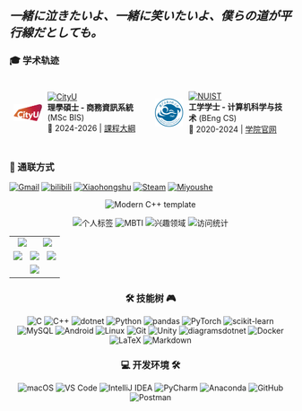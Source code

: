 <!-- ## 是何人彈奏我的長河吟？？？？？？？ -->
## _一緒に泣きたいよ、一緒に笑いたいよ、僕らの道が平行線だとしても。_

<div align="">

<!-- ### 🎓 学术轨迹

<table style="border: none; border-collapse: collapse; border-spacing: 0;">
<tr style="border: none;">
<td style="border: none; padding: 8px;" align="">

[![CityU](https://img.shields.io/badge/香港城市大學(東莞)-商學院%20|%20資訊系統學系-AC145A?style=flat-square&logo=bank&logoColor=white)](https://www.cityu-dg.edu.cn/)  
**理學碩士 - 商務資訊系統** (MSc BIS)  
📅 2024-2026 | [課程大綱](https://www.cb.cityu.edu.hk/is/postgraduate-degrees/taught-postgraduate/msc-business-information-systems)
</td>
<td style="border: none; padding: 8px;" align="">

[![NUIST](https://img.shields.io/badge/南京信息工程大学-计算机学院、网络空间安全学院-004080?style=flat-square&logo=shield&logoColor=white)](https://www.nuist.edu.cn/main.htm)  
**工学学士 - 计算机科学与技术** (BEng CS)  
📅 2020-2024 | [学院官网](http://scs.nuist.edu.cn/)
</td>
</tr>
</table> -->

### 🎓 学术轨迹

<div style="display: flex; width: 100%; align-items: center; /* Vertically center columns if heights differ */">

  <div style="width: 50%; padding: 8px; display: flex; align-items: center; /* Vertically center logo and text */">
        <!-- Logo -->
        <img src="image/香港城市大学（东莞）-logo.svg" alt="香港城市大学(东莞) 校徽" width="50" style="margin-right: 10px; flex-shrink: 0; /* Prevent logo from shrinking */">
        <!-- Text Block -->
      <div>

[![CityU](https://img.shields.io/badge/香港城市大學(東莞)-商學院%20|%20資訊系統學系-AC145A?style=flat-square&logo=bank&logoColor=white)](https://www.cityu-dg.edu.cn/)<br>
            **理學碩士 - 商務資訊系統** (MSc BIS)<br>
            📅 2024-2026 | <a href="https://www.cb.cityu.edu.hk/is/postgraduate-degrees/taught-postgraduate/msc-business-information-systems">課程大綱</a>
        </div>
    </div>

  <div style="width: 50%; padding: 8px; display: flex; align-items: center; /* Vertically center logo and text */">
        <!-- Logo -->
        <img src="image/南京信息工程大学-logo.svg" alt="南京信息工程大学 校徽" width="50" style="margin-right: 10px; flex-shrink: 0; /* Prevent logo from shrinking */">
        <!-- Text Block -->
        <div>

[![NUIST](https://img.shields.io/badge/南京信息工程大学-计算机学院、网络空间安全学院-004080?style=flat-square&logo=shield&logoColor=white)](https://www.nuist.edu.cn/main.htm)<br>
            **工学学士 - 计算机科学与技术** (BEng CS)<br>
            📅 2020-2024 | <a href="http://scs.nuist.edu.cn/">学院官网</a>
        </div>
    </div>

</div>

### 📮 通联方式

[![Gmail](https://img.shields.io/badge/Gmail-yukitoqaq@gmail.com-EA4335?style=flat-square&logo=gmail&logoColor=white)](mailto:yukitoqaq@gmail.com)
[![bilibili](https://img.shields.io/badge/bilibili-YukitoOwO-00A1D6?style=flat-square&logo=bilibili&logoColor=white)](https://space.bilibili.com/13845177)
[![Xiaohongshu](https://img.shields.io/badge/小红书-喵哩哩-FF2442?style=flat-square&logo=xiaohongshu&logoColor=white)](https://www.xiaohongshu.com/user/profile/5fbd27520000000001000914)
[![Steam](https://img.shields.io/badge/Steam-零食杏仁-000000?style=flat-square&logo=steam&logoColor=white)](https://steamcommunity.com/id/yukito20020209/)
[![Miyoushe](https://img.shields.io/badge/米游社-yukito-4EA4DD?style=flat-square&logo=mihoyo&logoColor=white)](https://www.miyoushe.com/dby/accountCenter/postList?id=6121542)

</div>


<div align="center">

![Modern C++ template][github-sub-title:img]

[github-sub-title:img]: https://readme-typing-svg.herokuapp.com?font=Fira+Code&size=24&duration=3000&pause=3000&color=F7B4E0&center=true&vCenter=true&multiline=true&width=435&height=85&lines=Kerwin+Wang;Stay+young%2C+stay+simple!


![个人标签](https://img.shields.io/badge/喜欢-%F0%9F%90%8F%E6%91%B8%E9%B1%BC-89CFF0?style=flat-square) 
![MBTI](https://img.shields.io/badge/MBTI-%F0%9F%A4%94INFJ-9ED8D8?style=flat-square) 
![兴趣领域](https://img.shields.io/badge/爱好-%F0%9F%8E%AD%E5%8A%A8%E6%BC%AB+%F0%9F%93%B8%E6%91%84%E5%BD%B1-FFB6C1?style=flat-square)
![访问统计](https://komarev.com/ghpvc/?username=yukito0209&color=9F7AEA&style=flat-square&abbreviated=true&label=PROFILE+VIEWS)

</div>

<table width="100%" align="center">
  <tr>
    <td colspan="3" align="center"><a href="https://github.com/anuraghazra/github-readme-stats">
      <picture>
        <source
          srcset="https://github-readme-stats.vercel.app/api?username=yukito0209&show_icons=true&hide_border=true&count_private=true&include_all_commits=true&number_format=long&bg_color=00000000&theme=dark"
          media="(prefers-color-scheme: dark)" />
        <source
          srcset="https://github-readme-stats.vercel.app/api?username=yukito0209&show_icons=true&hide_border=true&count_private=true&include_all_commits=true&number_format=long&bg_color=00000000"
          media="(prefers-color-scheme: light), (prefers-color-scheme: no-preference)" />
        <img src="https://github-readme-stats.vercel.app/api?username=yukito0209&show_icons=true&hide_border=true&count_private=true&include_all_commits=true&number_format=long" height="100%" />
      </picture>
    </a></td>
    <td colspan="3" align="center"><a href="https://github.com/denvercoder1/github-readme-streak-stats">
      <picture>
        <source
          srcset="https://github-readme-streak-stats-mirror.vercel.app/?user=yukito0209&mode=daily&hide_border=true&background=00000000&theme=dark"
          media="(prefers-color-scheme: dark)" />
        <source
          srcset="https://github-readme-streak-stats-mirror.vercel.app/?user=yukito0209&mode=daily&hide_border=true&background=00000000"
          media="(prefers-color-scheme: light), (prefers-color-scheme: no-preference)" />
        <img src="https://github-readme-streak-stats-mirror.vercel.app/?user=yukito0209&mode=daily&hide_border=true" height="100%" />
      </picture>
    </a></td>
  </tr>
  <tr>
    <td colspan="2" align="center"><a href="https://github.com/vn7n24fzkq/github-profile-summary-cards">
      <picture>
        <source
          srcset="http://github-profile-summary-cards-mirror.vercel.app/api/cards/repos-per-language?username=yukito0209&border_color=0000&bg_color=0000&theme=nord_dark"
          media="(prefers-color-scheme: dark)" />
        <source
          srcset="http://github-profile-summary-cards-mirror.vercel.app/api/cards/repos-per-language?username=yukito0209&border_color=0000&bg_color=0000&theme=nord_bright"
          media="(prefers-color-scheme: light), (prefers-color-scheme: no-preference)" />
        <img src="http://github-profile-summary-cards-mirror.vercel.app/api/cards/repos-per-language?username=yukito0209&border_color=0000&bg_color=0000" height="100%" />
      </picture>
    </a></td>
    <td colspan="2" align="center"><a href="https://github.com/vn7n24fzkq/github-profile-summary-cards">
      <picture>
        <source
          srcset="http://github-profile-summary-cards-mirror.vercel.app/api/cards/most-commit-language?username=yukito0209&border_color=0000&bg_color=0000&theme=nord_dark"
          media="(prefers-color-scheme: dark)" />
        <source
          srcset="http://github-profile-summary-cards-mirror.vercel.app/api/cards/most-commit-language?username=yukito0209&border_color=0000&bg_color=0000&theme=nord_bright"
          media="(prefers-color-scheme: light), (prefers-color-scheme: no-preference)" />
        <img src="http://github-profile-summary-cards-mirror.vercel.app/api/cards/most-commit-language?username=yukito0209&border_color=0000&bg_color=0000" height="100%" />
      </picture>
    </a></td>
    <td colspan="2" align="center"><a href="https://github.com/vn7n24fzkq/github-profile-summary-cards">
      <picture>
        <source
          srcset="http://github-profile-summary-cards-mirror.vercel.app/api/cards/productive-time?username=yukito0209&utcOffset=8&border_color=0000&bg_color=0000&theme=nord_dark"
          media="(prefers-color-scheme: dark)" />
        <source
          srcset="http://github-profile-summary-cards-mirror.vercel.app/api/cards/productive-time?username=yukito0209&utcOffset=8&border_color=0000&bg_color=0000&theme=nord_bright"
          media="(prefers-color-scheme: light), (prefers-color-scheme: no-preference)" />
        <img src="http://github-profile-summary-cards-mirror.vercel.app/api/cards/productive-time?username=yukito0209&utcOffset=8&border_color=0000&bg_color=0000" height="100%" />
      </picture>
    </a></td>
  </tr>
  <tr>
    <td colspan="6" align="center"><a href="https://github.com/ryo-ma/github-profile-trophy">
      <picture>
        <source
          srcset="https://github-profile-trophy.vercel.app/?username=yukito0209&column=7&row=1&margin-w=8&no-bg=true&no-frame=true&theme=onedark"
          media="(prefers-color-scheme: dark)" />
        <source
          srcset="https://github-profile-trophy.vercel.app/?username=yukito0209&column=7&row=1&margin-w=8&no-bg=true&no-frame=true"
          media="(prefers-color-scheme: light), (prefers-color-scheme: no-preference)" />
        <img src="https://github-profile-trophy.vercel.app/?username=yukito0209&column=7&row=1&margin-w=8&no-bg=true&no-frame=true" width="100%" />
      </picture>
    </a></td>
  </tr>
</table>


<h3 align="center">🛠️ 技能树 🎮</h3>

<p align="center">
  <img alt="C" src="https://img.shields.io/badge/-C-A8B9CC?style=flat-square&logo=C&logoColor=white" />
  <img alt="C++" src="https://img.shields.io/badge/-C++-00599C?style=flat-square&logo=cplusplus&logoColor=white" />
  <img alt="dotnet"
    src="https://img.shields.io/badge/-.NET-512BD4?style=flat-square&logo=dotnet&logoColor=white" />
  <img alt="Python"
    src="https://img.shields.io/badge/-Python-3776AB?style=flat-square&logo=python&logoColor=white" />
  <img alt="pandas" src="https://img.shields.io/badge/-pandas-150458?style=flat-square&logo=pandas&logoColor=white" />
  <img alt="PyTorch"
    src="https://img.shields.io/badge/-PyTorch-EE4C2C?style=flat-square&logo=pytorch&logoColor=white" />
  <img alt="scikit-learn" src="https://img.shields.io/badge/-scikit--learn-F7931E?style=flat-square&logo=scikitlearn&logoColor=white" />
  <img alt="MySQL" src="https://img.shields.io/badge/-MySQL-4479A1?style=flat-square&logo=mysql&logoColor=white" />
  <img alt="Android" src="https://img.shields.io/badge/-Android-3DDC84?style=flat-square&logo=android&logoColor=white" />
  <img alt="Linux"
    src="https://img.shields.io/badge/-Linux-FCC624?style=flat-square&logo=linux&logoColor=white" />
<img alt="Git"
    src="https://img.shields.io/badge/-Git-F05032?style=flat-square&logo=git&logoColor=white" />
<img alt="Unity"
    src="https://img.shields.io/badge/-Unity-F8F8F5?style=flat-square&logo=unity&logoColor=black" />
<img alt="diagramsdotnet" src="https://img.shields.io/badge/-draw.io-F08705?style=flat-square&logo=diagramsdotnet&logoColor=white" />
<img alt="Docker" src="https://img.shields.io/badge/-Docker-2496ED?style=flat-square&logo=docker&logoColor=white" />
<img alt="LaTeX" src="https://img.shields.io/badge/-LaTeX-008080?style=flat-square&logo=latex&logoColor=white" />
<img alt="Markdown" src="https://img.shields.io/badge/-Markdown-000000?style=flat-square&logo=markdown&logoColor=white" />
</p>

<h3 align="center">💻 开发环境 🛠️</h3>

<p align="center">
  <img alt="macOS" src="https://img.shields.io/badge/-macOS-333?style=flat-square&logo=apple&logoColor=white" />
  <img alt="VS Code" src="https://img.shields.io/badge/-Visual%20Studio%20Code-007ACC?style=flat-square&logo=visualstudiocode&logoColor=white" />
  <img alt="IntelliJ IDEA" src="https://img.shields.io/badge/-IntelliJ%20IDEA-000000?style=flat-square&logo=intellijidea&logoColor=white" />
  <img alt="PyCharm" src="https://img.shields.io/badge/-PyCharm-000000?style=flat-square&logo=pycharm&logoColor=white" />
  <img alt="Anaconda" src="https://img.shields.io/badge/-Anaconda-44A833?style=flat-square&logo=anaconda&logoColor=white" />
  <img alt="GitHub" src="https://img.shields.io/badge/-GitHub-181717?style=flat-square&logo=github&logoColor=white" />
  <img alt="Postman" src="https://img.shields.io/badge/-Postman-FF6C37?style=flat-square&logo=postman&logoColor=white" />
</p>

